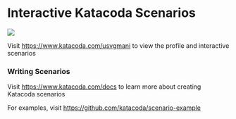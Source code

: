 # Interactive Katacoda Scenarios

[![](http://shields.katacoda.com/katacoda/usvgmani/count.svg)](https://www.katacoda.com/usvgmani "Get your profile on Katacoda.com")

Visit https://www.katacoda.com/usvgmani to view the profile and interactive scenarios

### Writing Scenarios
Visit https://www.katacoda.com/docs to learn more about creating Katacoda scenarios

For examples, visit https://github.com/katacoda/scenario-example
